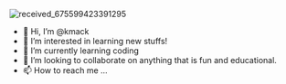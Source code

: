 ![received_675599423391295](https://user-images.githubusercontent.com/77748225/120389097-335f8a80-c2e9-11eb-81a1-65cd6e53fbcc.jpeg)



- 👋 Hi, I’m @kmack
- 👀 I’m interested in learning new stuffs!
- 🌱 I’m currently learning coding
- 💞️ I’m looking to collaborate on anything that is fun and educational.
- 📫 How to reach me ...



<!---
lucienlvmi/lucienlvmi is a ✨ special ✨ repository because its `README.md` (this file) appears on your GitHub profile.
You can click the Preview link to take a look at your changes.
--->
